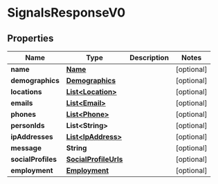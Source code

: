 

# SignalsResponseV0


## Properties

| Name | Type | Description | Notes |
|------------ | ------------- | ------------- | -------------|
|**name** | [**Name**](Name.md) |  |  [optional] |
|**demographics** | [**Demographics**](Demographics.md) |  |  [optional] |
|**locations** | [**List&lt;Location&gt;**](Location.md) |  |  [optional] |
|**emails** | [**List&lt;Email&gt;**](Email.md) |  |  [optional] |
|**phones** | [**List&lt;Phone&gt;**](Phone.md) |  |  [optional] |
|**personIds** | **List&lt;String&gt;** |  |  [optional] |
|**ipAddresses** | [**List&lt;IpAddress&gt;**](IpAddress.md) |  |  [optional] |
|**message** | **String** |  |  [optional] |
|**socialProfiles** | [**SocialProfileUrls**](SocialProfileUrls.md) |  |  [optional] |
|**employment** | [**Employment**](Employment.md) |  |  [optional] |



